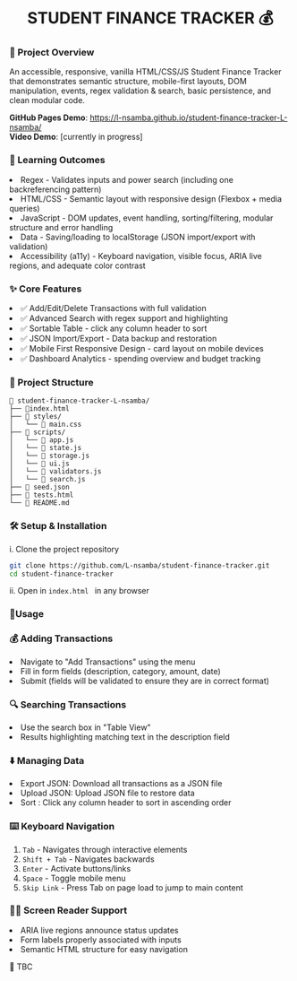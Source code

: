 <h1 align="center">STUDENT FINANCE TRACKER 💰</h1>

### 🎯 Project Overview
<p> An accessible, responsive, vanilla HTML/CSS/JS Student Finance Tracker
that demonstrates semantic structure, mobile-first layouts, DOM manipulation, events, regex
validation & search, basic persistence, and clean modular code.
</p>

**GitHub Pages Demo**: https://l-nsamba.github.io/student-finance-tracker-L-nsamba/ <br>
**Video Demo**:  [currently in progress]

### 🏫 Learning Outcomes
<li>Regex - Validates inputs and power search (including one backreferencing pattern)</li>
<li>HTML/CSS - Semantic layout with responsive design (Flexbox + media queries)</li>
<li>JavaScript - DOM updates, event handling, sorting/filtering, modular structure and error handling</li>
<li>Data - Saving/loading to localStorage (JSON import/export with validation)</li>
<li>Accessibility (a11y) - Keyboard navigation, visible focus, ARIA live regions, and adequate color contrast</li>

### ✨ Core Features
<li>✅ Add/Edit/Delete Transactions with full validation</li> 
<li>✅ Advanced Search with regex support and highlighting</li>
<li>✅ Sortable Table - click any column header to sort</li>
<li>✅ JSON Import/Export - Data backup and restoration</li>
<li>✅ Mobile First Responsive Design - card layout on mobile devices</li>
<li>✅ Dashboard Analytics - spending overview and budget tracking</li>

### 📁 Project Structure
```plaintext
📁 student-finance-tracker-L-nsamba/
├── 📄index.html              
├── 📁 styles/
│   └── 📄 main.css
├── 📁 scripts/
│   └── 📄 app.js
│   └── 📄 state.js
│   └── 📄 storage.js
│   └── 📄 ui.js
│   └── 📄 validators.js
│   └── 📄 search.js
├── 📄 seed.json
├── 📄 tests.html
└── 📄 README.md              
```
### 🛠️ Setup & Installation
i. Clone the project repository
```sh
git clone https://github.com/L-nsamba/student-finance-tracker.git
cd student-finance-tracker
```
ii. Open in ```index.html ``` in any browser

### 📱Usage
<h3>💰 Adding Transactions</h3>
<li>Navigate to "Add Transactions" using the menu</li>
<li>Fill in form fields (description, category, amount, date)</li>
<li>Submit (fields will be validated to ensure they are in correct format)</li>

<h3>🔍 Searching Transactions</h3>
<li>Use the search box in "Table View"</li>
<li>Results highlighting matching text in the description field</li>

<h3>⬇️ Managing Data</h3>
<li>Export JSON: Download all transactions as a JSON file</li>
<li>Upload JSON: Upload JSON file to restore data</li>
<li>Sort : Click any column header to sort in ascending order</li>

### ⌨️ Keyboard Navigation
1. ```Tab``` - Navigates through interactive elements
2. ``` Shift + Tab ``` - Navigates backwards
3. ``` Enter ``` - Activate buttons/links
4. ``` Space ``` - Toggle mobile menu
5. ``` Skip Link ``` - Press Tab on page load to jump to main content

### 🧑‍🦯 Screen Reader Support
<li>ARIA live regions announce status updates</li>
<li>Form labels properly associated with inputs</li>
<li>Semantic HTML structure for easy navigation</li>

🚧 TBC

